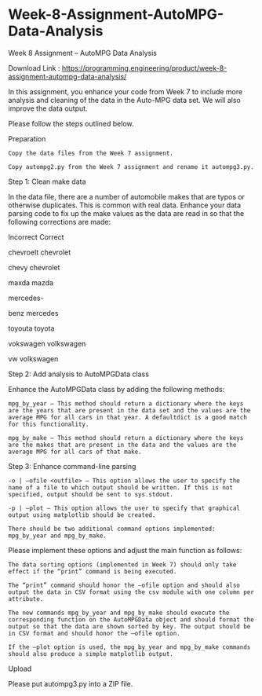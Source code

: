 # Week-8-Assignment-AutoMPG-Data-Analysis
Week 8 Assignment – AutoMPG Data Analysis


Download Link : https://programming.engineering/product/week-8-assignment-autompg-data-analysis/


In this assignment, you enhance your code from Week 7 to include more analysis and cleaning of the data in the Auto-MPG data set. We will also improve the data output.

Please follow the steps outlined below.

Preparation

    Copy the data files from the Week 7 assignment.

    Copy autompg2.py from the Week 7 assignment and rename it autompg3.py.

Step 1: Clean make data

In the data file, there are a number of automobile makes that are typos or otherwise duplicates. This is common with real data. Enhance your data parsing code to fix up the make values as the data are read in so that the following corrections are made:

Incorrect Correct

chevroelt chevrolet

chevy chevrolet

maxda mazda

mercedes-

benz mercedes

toyouta toyota

vokswagen volkswagen

vw volkswagen

Step 2: Add analysis to AutoMPGData class

Enhance the AutoMPGData class by adding the following methods:

    mpg_by_year – This method should return a dictionary where the keys are the years that are present in the data set and the values are the average MPG for all cars in that year. A defaultdict is a good match for this functionality.

    mpg_by_make – This method should return a dictionary where the keys are the makes that are present in the data and the values are the average MPG for all cars of that make.

Step 3: Enhance command-line parsing

    -o | –ofile <outfile> – This option allows the user to specify the name of a file to which output should be written. If this is not specified, output should be sent to sys.stdout.

    -p | –plot – This option allows the user to specify that graphical output using matplotlib should be created.

    There should be two additional command options implemented: mpg_by_year and mpg_by_make.

Please implement these options and adjust the main function as follows:

    The data sorting options (implemented in Week 7) should only take effect if the “print” command is being executed.

    The “print” command should honor the –ofile option and should also output the data in CSV format using the csv module with one column per attribute.

    The new commands mpg_by_year and mpg_by_make should execute the corresponding function on the AutoMPGData object and should format the output so that the data are shown sorted by key. The output should be in CSV format and should honor the –ofile option.

    If the –plot option is used, the mpg_by_year and mpg_by_make commands should also produce a simple matplotlib output.

Upload

Please put autompg3.py into a ZIP file.
